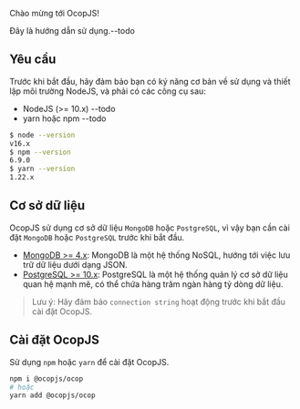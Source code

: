 Chào mừng tới OcopJS!

Đây là hướng dẫn sử dụng.--todo

## Yêu cầu

Trước khi bắt đầu, hãy đảm bảo bạn có ký năng cơ bản về sử dụng và thiết lập môi
trường NodeJS, và phải có các công cụ sau:

- NodeJS (>= 10.x) --todo
- yarn hoặc npm --todo

```bash
$ node --version
v16.x
$ npm --version
6.9.0
$ yarn --version
1.22.x
```

## Cơ sở dữ liệu

OcopJS sử dụng cơ sở dữ liệu `MongoDB` hoặc `PostgreSQL`, vì vậy bạn cần cài đặt
`MongoDB` hoặc `PostgreSQL` trước khi bắt đầu.

- [MongoDB >= 4.x](https://www.mongodb.com/): MongoDB là một hệ thống NoSQL,
  hướng tới việc lưu trữ dữ liệu dưới dạng JSON.
- [PostgreSQL >= 10.x](https://www.postgresql.org/): PostgreSQL là một hệ thống
  quản lý cơ sở dữ liệu quan hệ mạnh mẽ, có thể chứa hàng trăm ngàn hàng tỷ dòng
  dữ liệu.

> Lưu ý: Hãy đảm bảo `connection string` hoạt động trước khi bắt đầu cài đặt
> OcopJS.

## Cài đặt OcopJS

Sử dụng `npm` hoặc `yarn` để cài đặt OcopJS.

```bash
npm i @ocopjs/ocop
# hoặc
yarn add @ocopjs/ocop
```
